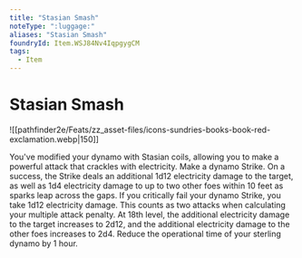```yaml
---
title: "Stasian Smash"
noteType: ":luggage:"
aliases: "Stasian Smash"
foundryId: Item.WSJ84Nv4IqpgygCM
tags:
  - Item
---
```


# Stasian Smash
![[pathfinder2e/Feats/zz_asset-files/icons-sundries-books-book-red-exclamation.webp|150]]

You've modified your dynamo with Stasian coils, allowing you to make a powerful attack that crackles with electricity. Make a dynamo Strike. On a success, the Strike deals an additional 1d12 electricity damage to the target, as well as 1d4 electricity damage to up to two other foes within 10 feet as sparks leap across the gaps. If you critically fail your dynamo Strike, you take 1d12 electricity damage. This counts as two attacks when calculating your multiple attack penalty. At 18th level, the additional electricity damage to the target increases to 2d12, and the additional electricity damage to the other foes increases to 2d4. Reduce the operational time of your sterling dynamo by 1 hour.
